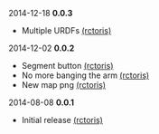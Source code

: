 2014-12-18 **0.0.3**
 * Multiple URDFs [(rctoris)](https://github.com/rctoris/)

2014-12-02 **0.0.2**
 * Segment button [(rctoris)](https://github.com/rctoris/)
 * No more banging the arm [(rctoris)](https://github.com/rctoris/)
 * New map png [(rctoris)](https://github.com/rctoris/)

2014-08-08 **0.0.1**
 * Initial release [(rctoris)](https://github.com/rctoris/)
